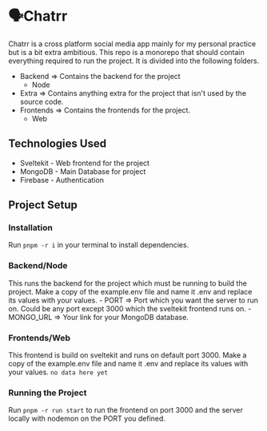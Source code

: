 # 🗣Chatrr

Chatrr is a cross platform social media app mainly for my personal practice but is a bit extra ambitious. This repo is a monorepo that should contain everything required to run the project. It is divided into the following folders.
- Backend => Contains the backend for the project
    - Node
- Extra => Contains anything extra for the project that isn't used by the source code.
- Frontends => Contains the frontends for the project.
    - Web

## Technologies Used
- Sveltekit - Web frontend for the project
- MongoDB - Main Database for project
- Firebase - Authentication

## Project Setup
### Installation
Run `pnpm -r i` in your terminal to install dependencies.
### Backend/Node
This runs the backend for the project which must be running to build the project.
Make a copy of the example.env file and name it .env and replace its values with your values.
    - PORT => Port which you want the server to run on. Could be any port except 3000 which the sveltekit frontend runs on.
    - MONGO_URL => Your link for your MongoDB database.
### Frontends/Web
This frontend is build on sveltekit and runs on default port 3000.
Make a copy of the example.env file and name it .env and replace its values with your values.
    `no data here yet`
### Running the Project
Run `pnpm -r run start` to run the frontend on port 3000 and the server locally with nodemon on the PORT you defined.
